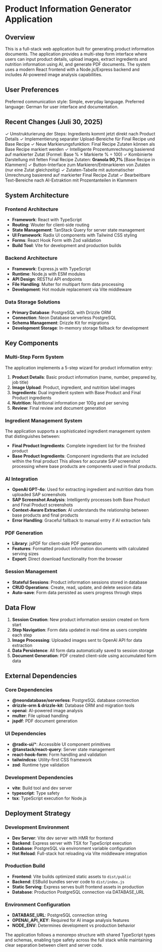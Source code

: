 # Product Information Generator Application

## Overview

This is a full-stack web application built for generating product information documents. The application provides a multi-step form interface where users can input product details, upload images, extract ingredients and nutrition information using AI, and generate PDF documents. The system uses a modern React frontend with a Node.js/Express backend and includes AI-powered image analysis capabilities.

## User Preferences

Preferred communication style: Simple, everyday language.
Preferred language: German for user interface and documentation.

## Recent Changes (Juli 30, 2025)

✓ Umstrukturierung der Steps: Ingredients kommt jetzt direkt nach Product Details
✓ Implementierung separater Upload-Bereiche für Final Recipe und Base Recipe
✓ Neue Markierungsfunktion: Final Recipe Zutaten können als Base Recipe markiert werden
✓ Intelligente Prozentumrechnung basierend auf markierter Zutat (Formel: Base % × Markierte % ÷ 100)
✓ Kombinierte Darstellung mit fetten Final Recipe Zutaten: **Granola 90,7%** [Base Recipe in Klammern]
✓ Button-Interface zum Markieren/Entmarkieren von Zutaten (nur eine Zutat gleichzeitig)
✓ Zutaten-Tabelle mit automatischer Umrechnung basierend auf markierter Final Recipe Zutat
✓ Bearbeitbare Text-Bereiche nach AI-Extraktion mit Prozentanteilen in Klammern

## System Architecture

### Frontend Architecture
- **Framework**: React with TypeScript
- **Routing**: Wouter for client-side routing
- **State Management**: TanStack Query for server state management
- **UI Framework**: Radix UI components with Tailwind CSS styling
- **Forms**: React Hook Form with Zod validation
- **Build Tool**: Vite for development and production builds

### Backend Architecture
- **Framework**: Express.js with TypeScript
- **Runtime**: Node.js with ESM modules
- **API Design**: RESTful API endpoints
- **File Handling**: Multer for multipart form data processing
- **Development**: Hot module replacement via Vite middleware

### Data Storage Solutions
- **Primary Database**: PostgreSQL with Drizzle ORM
- **Connection**: Neon Database serverless PostgreSQL
- **Schema Management**: Drizzle Kit for migrations
- **Development Storage**: In-memory storage fallback for development

## Key Components

### Multi-Step Form System
The application implements a 5-step wizard for product information entry:
1. **Product Details**: Basic product information (name, number, prepared by, job title)
2. **Image Upload**: Product, ingredient, and nutrition label images
3. **Ingredients**: Dual ingredient system with Base Product and Final Product ingredients
4. **Nutrition**: Nutritional information per 100g and per serving
5. **Review**: Final review and document generation

### Ingredient Management System
The application supports a sophisticated ingredient management system that distinguishes between:
- **Final Product Ingredients**: Complete ingredient list for the finished product
- **Base Product Ingredients**: Component ingredients that are included within the final product
This allows for accurate SAP screenshot processing where base products are components used in final products.

### AI Integration
- **OpenAI GPT-4o**: Used for extracting ingredient and nutrition data from uploaded SAP screenshots
- **SAP Screenshot Analysis**: Intelligently processes both Base Product and Final Product screenshots
- **Context-Aware Extraction**: AI understands the relationship between base products and final products
- **Error Handling**: Graceful fallback to manual entry if AI extraction fails

### PDF Generation
- **Library**: jsPDF for client-side PDF generation
- **Features**: Formatted product information documents with calculated serving sizes
- **Export**: Direct download functionality from the browser

### Session Management
- **Stateful Sessions**: Product information sessions stored in database
- **CRUD Operations**: Create, read, update, and delete session data
- **Auto-save**: Form data persisted as users progress through steps

## Data Flow

1. **Session Creation**: New product information session created on form start
2. **Step Navigation**: Form data updated in real-time as users complete each step
3. **Image Processing**: Uploaded images sent to OpenAI API for data extraction
4. **Data Persistence**: All form data automatically saved to session storage
5. **Document Generation**: PDF created client-side using accumulated form data

## External Dependencies

### Core Dependencies
- **@neondatabase/serverless**: PostgreSQL database connection
- **drizzle-orm & drizzle-kit**: Database ORM and migration tools
- **openai**: AI-powered image analysis
- **multer**: File upload handling
- **jspdf**: PDF document generation

### UI Dependencies
- **@radix-ui/***: Accessible UI component primitives
- **@tanstack/react-query**: Server state management
- **react-hook-form**: Form handling and validation
- **tailwindcss**: Utility-first CSS framework
- **zod**: Runtime type validation

### Development Dependencies
- **vite**: Build tool and dev server
- **typescript**: Type safety
- **tsx**: TypeScript execution for Node.js

## Deployment Strategy

### Development Environment
- **Dev Server**: Vite dev server with HMR for frontend
- **Backend**: Express server with TSX for TypeScript execution
- **Database**: PostgreSQL via environment variable configuration
- **Hot Reload**: Full-stack hot reloading via Vite middleware integration

### Production Build
- **Frontend**: Vite builds optimized static assets to `dist/public`
- **Backend**: ESBuild bundles server code to `dist/index.js`
- **Static Serving**: Express serves built frontend assets in production
- **Database**: Production PostgreSQL connection via DATABASE_URL

### Environment Configuration
- **DATABASE_URL**: PostgreSQL connection string
- **OPENAI_API_KEY**: Required for AI image analysis features
- **NODE_ENV**: Determines development vs production behavior

The application follows a monorepo structure with shared TypeScript types and schemas, enabling type safety across the full stack while maintaining clear separation between client and server code.
